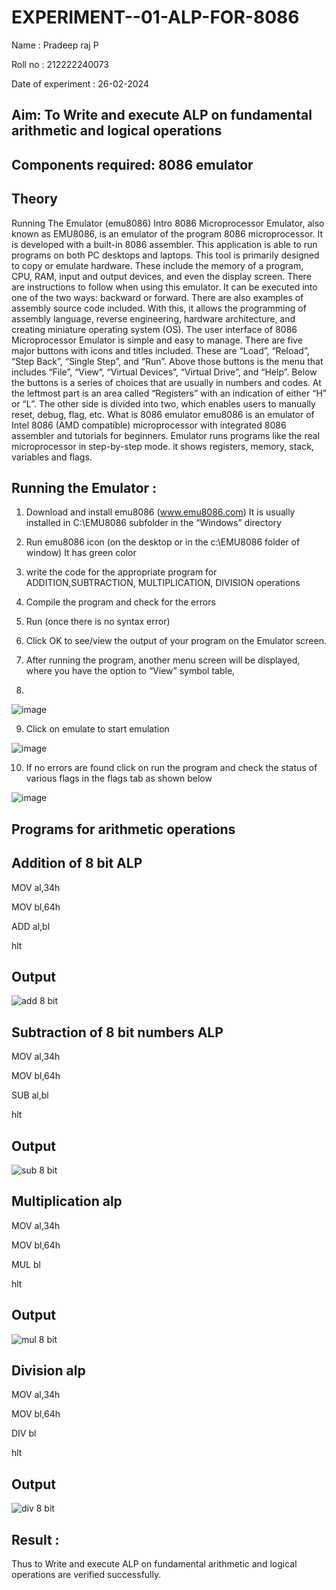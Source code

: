 # EXPERIMENT--01-ALP-FOR-8086
Name : Pradeep raj P

Roll no : 212222240073

Date of experiment : 26-02-2024





## Aim: To Write and execute ALP on fundamental arithmetic and logical operations
## Components required: 8086  emulator 
## Theory 
Running The Emulator (emu8086) Intro 8086 Microprocessor Emulator, also known as EMU8086, is an emulator of the program 8086 microprocessor. It is developed with a built-in 8086 assembler. This application is able to run programs on both PC desktops and laptops. This tool is primarily designed to copy or emulate hardware. These include the memory of a program, CPU, RAM, input and output devices, and even the display screen. There are instructions to follow when using this emulator. It can be executed into one of the two ways: backward or forward. There are also examples of assembly source code included. With this, it allows the programming of assembly language, reverse engineering, hardware architecture, and creating miniature operating system (OS). The user interface of 8086 Microprocessor Emulator is simple and easy to manage. There are five major buttons with icons and titles included. These are “Load”, “Reload”, “Step Back”, “Single Step”, and “Run”. Above those buttons is the menu that includes “File”, “View”, “Virtual Devices”, “Virtual Drive”, and “Help”. Below the buttons is a series of choices that are usually in numbers and codes. At the leftmost part is an area called “Registers” with an indication of either “H” or “L”. The other side is divided into two, which enables users to manually reset, debug, flag, etc. What is 8086 emulator emu8086 is an emulator of Intel 8086 (AMD compatible) microprocessor with integrated 8086 assembler and tutorials for beginners. Emulator runs programs like the real microprocessor in step-by-step mode. it shows registers, memory, stack, variables and flags.


 ## Running the Emulator :
1.	Download and install emu8086 (www.emu8086.com) It is usually installed in C:\EMU8086 subfolder in the “Windows” directory
2.	Run  emu8086 icon (on the desktop or in the c:\EMU8086 folder of window) It has green color 
 
 
3.	write the code for the appropriate program for ADDITION,SUBTRACTION, MULTIPLICATION,  DIVISION operations 

4.	Compile the program and check for the errors 
5.	Run (once there is no syntax error) 

6.	Click OK to see/view the output of your program on the Emulator screen. 


7.	After running the program, another menu screen will be displayed, where you have the option to “View” symbol table,
8.	 


![image](https://user-images.githubusercontent.com/36288975/189273263-d65baae9-4b8f-4723-afb3-c0ffa4052b04.png)











9.	Click on emulate to start emulation 








![image](https://user-images.githubusercontent.com/36288975/189273273-9bb36ec1-e2e8-4892-8d35-37707332bfdc.png)








10.	If no errors are found click on run the program and check the status of various flags in the flags tab as shown below 






![image](https://user-images.githubusercontent.com/36288975/189273277-113a2a33-4a40-4ff8-95a5-ecd3a1f504fe.png)







## Programs for arithmetic  operations

## Addition  of 8 bit ALP 

MOV al,34h

MOV bl,64h

ADD al,bl    

hlt


## Output  
 
 ![add 8 bit](https://github.com/vasanthkumarch/EXPERIMENT--01-ALP-FOR-8086/assets/150010919/7c9bb71a-2e39-46e2-b390-82e7975cfc3e)

## Subtraction   of 8 bit numbers  ALP 

MOV al,34h

MOV bl,64h

SUB al,bl    

hlt

## Output  

![sub 8 bit](https://github.com/vasanthkumarch/EXPERIMENT--01-ALP-FOR-8086/assets/150010919/97174066-7949-434e-b540-6ee69b0fc74d)

## Multiplication alp 

MOV al,34h

MOV bl,64h

MUL bl    

hlt

## Output  

![mul 8 bit](https://github.com/vasanthkumarch/EXPERIMENT--01-ALP-FOR-8086/assets/150010919/410b0dc5-4b96-4b6c-8e7b-e2883dcd6317)


## Division alp 

MOV al,34h

MOV bl,64h

DIV bl    

hlt

## Output  

![div 8 bit ](https://github.com/vasanthkumarch/EXPERIMENT--01-ALP-FOR-8086/assets/150010919/0fd6b62f-3162-48a9-8392-7720537ef908)


## Result :
 
Thus to Write and execute ALP on fundamental arithmetic and logical operations are verified successfully.
